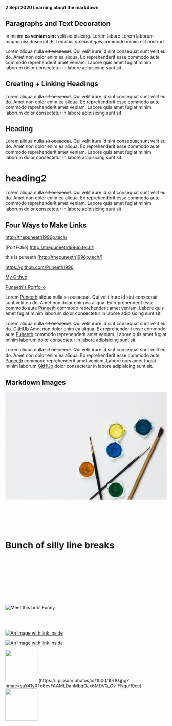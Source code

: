 **2 Sept 2020 Learning about the markdown**

## Paragraphs and Text Decoration

In minim **ea veniam sint** velit adipisicing. Lorem labore Lorem laborum magna nisi deserunt. Elit ex *duis proident quis* commodo minim elit nostrud 

Lorem aliqua nulla ~~sit occaecat~~. Qui velit irure id sint consequat sunt velit eu do. Amet non dolor enim ea aliqua. Ex reprehenderit esse commodo aute commodo reprehenderit amet veniam. Labore quis amet fugiat minim laborum dolor consectetur in labore adipisicing sunt sit.


## Creating + Linking Headings


Lorem aliqua nulla ~~sit occaecat~~. Qui velit irure id sint consequat sunt velit eu do. Amet non dolor enim ea aliqua. Ex reprehenderit esse commodo aute commodo reprehenderit amet veniam. Labore quis amet fugiat minim laborum dolor consectetur in labore adipisicing sunt sit.

Heading
---------------


Lorem aliqua nulla ~~sit occaecat~~. Qui velit irure id sint consequat sunt velit eu do. Amet non dolor enim ea aliqua. Ex reprehenderit esse commodo aute commodo reprehenderit amet veniam. Labore quis amet fugiat minim laborum dolor consectetur in labore adipisicing sunt sit.




heading2
================

Lorem aliqua nulla ~~sit occaecat~~. Qui velit irure id sint consequat sunt velit eu do. Amet non dolor enim ea aliqua. Ex reprehenderit esse commodo aute commodo reprehenderit amet veniam. Labore quis amet fugiat minim laborum dolor consectetur in labore adipisicing sunt sit.


## Four Ways to Make Links 

http://thepuneeth1996p.tech/

<!-- this is some invisible comments -->


[PortFOlio] (http://thepuneeth1996p.tech/)

this is puneeth  [http://thepuneeth1996p.tech/]

<https://github.com/Puneeth1996>

[My Github ](https://github.com/Puneeth1996)




[Puneeth's Portfolio ](http://thepuneeth1996p.tech/ "He is always creative")





Lorem [Puneeth][1] aliqua nulla ~~sit occaecat~~. Qui velit irure id sint consequat sunt velit eu do. Amet non dolor enim ea aliqua. Ex reprehenderit esse commodo aute [Puneeth][1] commodo reprehenderit amet veniam. Labore quis amet fugiat minim laborum dolor consectetur in labore adipisicing sunt sit.




Lorem aliqua nulla ~~sit occaecat~~. Qui velit irure id sint consequat sunt velit eu do. [GitHUb][gitlink] Amet non dolor enim ea aliqua. Ex reprehenderit esse commodo aute [Puneeth][1] commodo reprehenderit amet veniam. Labore quis amet fugiat minim laborum dolor consectetur in labore adipisicing sunt sit.



Lorem aliqua nulla ~~sit occaecat~~. Qui velit irure id sint consequat sunt velit eu do. Amet non dolor enim ea aliqua. Ex reprehenderit esse commodo aute [Puneeth][1] commodo reprehenderit amet veniam. Labore quis amet fugiat minim laborum [GitHUb][gitlink] dolor consectetur in labore adipisicing sunt sit.







[1]: http://thepuneeth1996p.tech/
[gitlink]: https://github.com/Puneeth1996





 ## Markdown Images


![Great Painting!!](https://raw.githubusercontent.com/Puneeth1996/learning-to-use-markdowns-md-files/master/pic.jpg "This is awesome use some paints!!!")


<br/>
<br/>
<br/>
<br/>

# Bunch of silly line breaks 

<br/>
<br/>
<br/>
<br/>
<br/>
<br/>
<br/>
<br/>

![Meet this bub! Funny ][pup]



[pup]: https://www.thesprucepets.com/thmb/4LioS5QkvvgO9jlyGac78S16fUQ=/960x0/filters:no_upscale():max_bytes(150000):strip_icc():format(webp)/poop-pup-resized-56a7a35f3df78cf77297cacf.jpg


<br/>
<br/>


[![](https://i.picsum.photos/id/1000/500/500.jpg?hmac=suY41yRTc6evFAAMLDanMbqOJx6MDVQ_Gv-FNquR9cc "An Image with link inside")](https://i.picsum.photos/id/1000/10/10.jpg?hmac=suY41yRTc6evFAAMLDanMbqOJx6MDVQ_Gv-FNquR9cc)



[![](https://i.picsum.photos/id/1000/500/500.jpg?hmac=suY41yRTc6evFAAMLDanMbqOJx6MDVQ_Gv-FNquR9cc "An Image with link inside")](https://i.picsum.photos/id/1000/10/10.jpg?hmac=suY41yRTc6evFAAMLDanMbqOJx6MDVQ_Gv-FNquR9cc)


<img src="https://i.picsum.photos/id/1000/500/500.jpg?hmac=suY41yRTc6evFAAMLDanMbqOJx6MDVQ_Gv-FNquR9cc " width="100" height="100">
(https://i.picsum.photos/id/1000/10/10.jpg?hmac=suY41yRTc6evFAAMLDanMbqOJx6MDVQ_Gv-FNquR9cc)



<img src="https://i.picsum.photos/id/1000/500/500.jpg?hmac=suY41yRTc6evFAAMLDanMbqOJx6MDVQ_Gv-FNquR9cc " width="100" height="100">